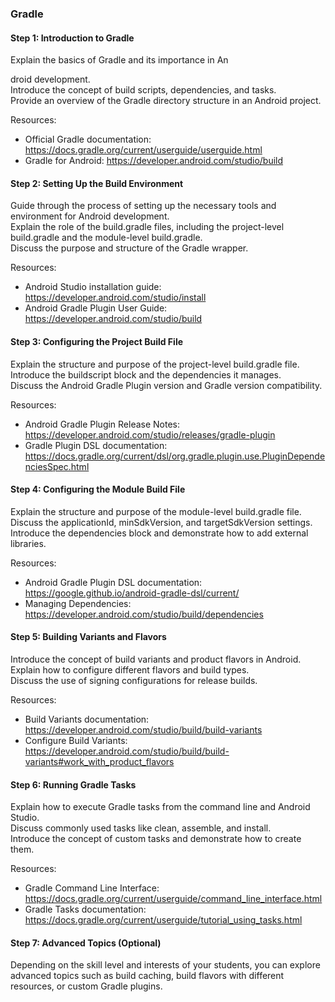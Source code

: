 
### Gradle

<h4>Step 1: Introduction to Gradle</h4>

<p>Explain the basics of Gradle and its importance in An</p>

<p>droid development.<br />
Introduce the concept of build scripts, dependencies, and tasks.<br />
Provide an overview of the Gradle directory structure in an Android project.</p>

<p>Resources:</p>

<ul>
	<li>Official Gradle documentation: <a href="https://docs.gradle.org/current/userguide/userguide.html" target="_new">https://docs.gradle.org/current/userguide/userguide.html</a></li>
	<li>Gradle for Android: <a href="https://developer.android.com/studio/build" target="_new">https://developer.android.com/studio/build</a></li>
</ul>

<h4>Step 2: Setting Up the Build Environment</h4>

<p>Guide through the process of setting up the necessary tools and environment for Android development.<br />
Explain the role of the build.gradle files, including the project-level build.gradle and the module-level build.gradle.<br />
Discuss the purpose and structure of the Gradle wrapper.</p>

<p>Resources:</p>

<ul>
	<li>Android Studio installation guide: <a href="https://developer.android.com/studio/install" target="_new">https://developer.android.com/studio/install</a></li>
	<li>Android Gradle Plugin User Guide: <a href="https://developer.android.com/studio/build" target="_new">https://developer.android.com/studio/build</a></li>
</ul>

<h4>Step 3: Configuring the Project Build File</h4>

<p>Explain the structure and purpose of the project-level build.gradle file.<br />
Introduce the buildscript block and the dependencies it manages.<br />
Discuss the Android Gradle Plugin version and Gradle version compatibility.</p>

<p>Resources:</p>

<ul>
	<li>Android Gradle Plugin Release Notes: <a href="https://developer.android.com/studio/releases/gradle-plugin" target="_new">https://developer.android.com/studio/releases/gradle-plugin</a></li>
	<li>Gradle Plugin DSL documentation: <a href="https://docs.gradle.org/current/dsl/org.gradle.plugin.use.PluginDependenciesSpec.html" target="_new">https://docs.gradle.org/current/dsl/org.gradle.plugin.use.PluginDependenciesSpec.html</a></li>
</ul>

<h4>Step 4: Configuring the Module Build File</h4>

<p>Explain the structure and purpose of the module-level build.gradle file.<br />
Discuss the applicationId, minSdkVersion, and targetSdkVersion settings.<br />
Introduce the dependencies block and demonstrate how to add external libraries.</p>

<p>Resources:</p>

<ul>
	<li>Android Gradle Plugin DSL documentation: <a href="https://google.github.io/android-gradle-dsl/current/" target="_new">https://google.github.io/android-gradle-dsl/current/</a></li>
	<li>Managing Dependencies: <a href="https://developer.android.com/studio/build/dependencies" target="_new">https://developer.android.com/studio/build/dependencies</a></li>
</ul>

<h4>Step 5: Building Variants and Flavors</h4>

<p>Introduce the concept of build variants and product flavors in Android.<br />
Explain how to configure different flavors and build types.<br />
Discuss the use of signing configurations for release builds.</p>

<p>Resources:</p>

<ul>
	<li>Build Variants documentation: <a href="https://developer.android.com/studio/build/build-variants" target="_new">https://developer.android.com/studio/build/build-variants</a></li>
	<li>Configure Build Variants: <a href="https://developer.android.com/studio/build/build-variants#work_with_product_flavors" target="_new">https://developer.android.com/studio/build/build-variants#work_with_product_flavors</a></li>
</ul>

<h4>Step 6: Running Gradle Tasks</h4>

<p>Explain how to execute Gradle tasks from the command line and Android Studio.<br />
Discuss commonly used tasks like clean, assemble, and install.<br />
Introduce the concept of custom tasks and demonstrate how to create them.</p>

<p>Resources:</p>

<ul>
	<li>Gradle Command Line Interface: <a href="https://docs.gradle.org/current/userguide/command_line_interface.html" target="_new">https://docs.gradle.org/current/userguide/command_line_interface.html</a></li>
	<li>Gradle Tasks documentation: <a href="https://docs.gradle.org/current/userguide/tutorial_using_tasks.html" target="_new">https://docs.gradle.org/current/userguide/tutorial_using_tasks.html</a></li>
</ul>

<h4>Step 7: Advanced Topics (Optional)</h4>

<p>Depending on the skill level and interests of your students, you can explore advanced topics such as build caching, build flavors with different resources, or custom Gradle plugins.</p>
